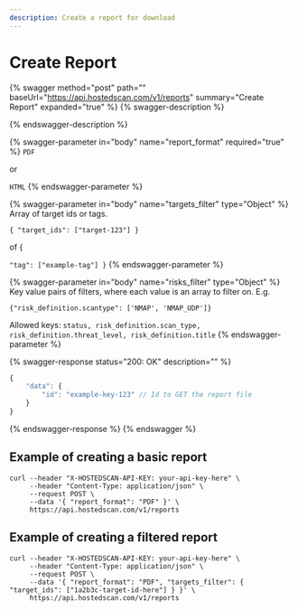 ```yaml
---
description: Create a report for download
---
```


# Create Report



{% swagger method="post" path="" baseUrl="https://api.hostedscan.com/v1/reports" summary="Create Report" expanded="true" %}
{% swagger-description %}

{% endswagger-description %}

{% swagger-parameter in="body" name="report_format" required="true" %}
`PDF`

 or 

`HTML`
{% endswagger-parameter %}

{% swagger-parameter in="body" name="targets_filter" type="Object" %}
Array of target ids or tags. 

`{ "target_ids": ["target-123"] }`

 of { 

`"tag": ["example-tag"] }`
{% endswagger-parameter %}

{% swagger-parameter in="body" name="risks_filter" type="Object" %}
Key value pairs of filters, where each value is an array to filter on. E.g.



`{"risk_definition.scantype": ['NMAP', 'NMAP_UDP']}`



Allowed keys: `status, risk_definition.scan_type, risk_definition.threat_level, risk_definition.title`
{% endswagger-parameter %}

{% swagger-response status="200: OK" description="" %}
```javascript
{
    "data": {
        "id": "example-key-123" // Id to GET the report file
    }
}
```
{% endswagger-response %}
{% endswagger %}

## Example of creating a basic report

```shell
curl --header "X-HOSTEDSCAN-API-KEY: your-api-key-here" \
     --header "Content-Type: application/json" \
     --request POST \
     --data '{ "report_format": "PDF" }' \
     https://api.hostedscan.com/v1/reports
```

## Example of creating a filtered report

```shell
curl --header "X-HOSTEDSCAN-API-KEY: your-api-key-here" \
     --header "Content-Type: application/json" \
     --request POST \
     --data '{ "report_format": "PDF", "targets_filter": { "target_ids": ["1a2b3c-target-id-here"] } }' \
     https://api.hostedscan.com/v1/reports
```
